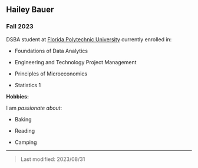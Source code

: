 ## Hailey Bauer

### Fall 2023 

DSBA student at [Florida Polytechnic University](https://www.floridapoly.edu) currently enrolled in: 

- Foundations of Data Analytics

- Engineering and Technology Project Management

- Principles of Microeconomics

- Statistics 1

**Hobbies:**

I am _passionate about_: 

- Baking

- Reading

- Camping 

***

> Last modified: 2023/08/31
